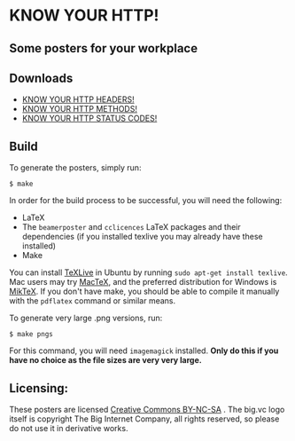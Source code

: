 # KNOW YOUR HTTP!
## Some posters for your workplace

## Downloads

* [KNOW YOUR HTTP HEADERS!](https://github.com/jesusabdullah/know-your-http/blob/master/headers.pdf?raw=true)
* [KNOW YOUR HTTP METHODS!](https://github.com/jesusabdullah/know-your-http/blob/master/methods.pdf?raw=true)
* [KNOW YOUR HTTP STATUS CODES!](https://github.com/jesusabdullah/know-your-http/blob/master/status-codes.pdf?raw=true)

## Build

To generate the posters, simply run:

    $ make

In order for the build process to be successful, you will need the following:

* LaTeX
* The `beamerposter` and `cclicences` LaTeX packages and their dependencies (if you installed texlive you may already have these installed)
* Make

You can install [TeXLive](https://www.tug.org/texlive/) in Ubuntu by running `sudo apt-get install texlive`. Mac users may try [MacTeX](http://www.tug.org/mactex/), and the preferred distribution for Windows is [MikTeX](http://www.miktex.org/). If you don't have make, you should be able to compile it manually with the `pdflatex` command or similar means.

To generate very large .png versions, run:

    $ make pngs

For this command, you will need `imagemagick` installed. **Only do this if you have no choice as the file sizes are very very large.**

## Licensing:

These posters are licensed [Creative Commons BY-NC-SA](http://creativecommons.org/licenses/by-nc-sa/3.0/) . The big.vc logo itself is copyright The Big Internet Company, all rights reserved, so please do not use it in derivative works.
